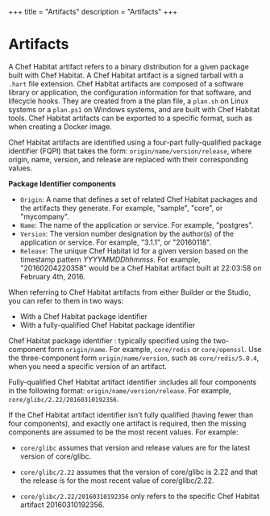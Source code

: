 +++
title = "Artifacts"
description = "Artifacts"
+++

# <a name="glossary-artifacts" id="glossary-artifacts" data-magellan-target="glossary-artifacts" type="anchor">Artifacts</a>

A Chef Habitat artifact refers to a binary distribution for a given package built with Chef Habitat. A Chef Habitat artifact is a signed tarball with a `.hart` file extension. Chef Habitat artifacts are composed of a software library or application, the configuration information for that software, and lifecycle hooks. They are created from a the plan file, a `plan.sh` on Linux systems or a `plan.ps1` on Windows systems, and are built with Chef Habitat tools. Chef Habitat artifacts can be exported to a specific format, such as when creating a Docker image.

Chef Habitat artifacts are identified using a four-part fully-qualified package identifier (FQPI) that takes the form: `origin/name/version/release`, where origin, name, version, and release are replaced with their corresponding values.

**Package Identifier components**

- `Origin`: A name that defines a set of related Chef Habitat packages and the artifacts they generate. For example, "sample", "core", or "mycompany".
- `Name`: The name of the application or service. For example, "postgres".
- `Version`: The version number designation by the author(s) of the application or service. For example, "3.1.1", or "20160118".
- `Release`: The unique Chef Habitat id for a given version based on the timestamp pattern _YYYYMMDDhhmmss_. For example, "20160204220358" would be a Chef Habitat artifact built at 22:03:58 on February 4th, 2016.

When referring to Chef Habitat artifacts from either Builder or the Studio, you can refer to them in two ways:

- With a Chef Habitat package identifier
- With a fully-qualified Chef Habitat package identifier

Chef Habitat package identifier
: typically specified using the two-component form `origin/name`. For example, `core/redis` or `core/openssl`. Use the three-component form `origin/name/version`, such as `core/redis/5.0.4`, when you need a specific version of an artifact.

Fully-qualified Chef Habitat artifact identifier
:includes all four components in the following format: `origin/name/version/release`. For example, `core/glibc/2.22/20160310192356`.

If the Chef Habitat artifact identifier isn't fully qualified (having fewer than four components), and exactly one artifact is required, then the missing components are assumed to be the most recent values. For example:

- `core/glibc` assumes that version and release values are for the latest version of core/glibc.

- `core/glibc/2.22` assumes that the version of core/glibc is 2.22 and that the release is for the most recent value of core/glibc/2.22.

- `core/glibc/2.22/20160310192356` only refers to the specific Chef Habitat artifact 20160310192356.

